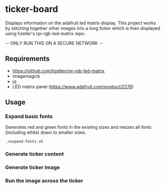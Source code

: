 # ticker-board
Displays information on the adafruit led matrix display.  This project works by stitching together other images into a long ticker which is then displayed using hzeller's rpi-rgb-led-matrix repo.

-- ONLY RUN THIS ON A SECURE NETWORK --

## Requirements
 * https://github.com/hzeller/rpi-rgb-led-matrix
 * imagemagick
 * jq
 * LED matrix panel (https://www.adafruit.com/product/2276)

## Usage

### Expand basic fonts
Generates red and green fonts in the existing sizes and resizes all fonts (including white) down to smaller sizes.
```
./expand-fonts.sh
```

### Generate ticker content

### Generate ticker image

### Run the image across the ticker
